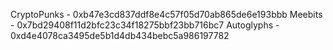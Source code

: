 CryptoPunks - 0xb47e3cd837ddf8e4c57f05d70ab865de6e193bbb
Meebits - 0x7bd29408f11d2bfc23c34f18275bbf23bb716bc7
Autoglyphs - 0xd4e4078ca3495de5b1d4db434bebc5a986197782